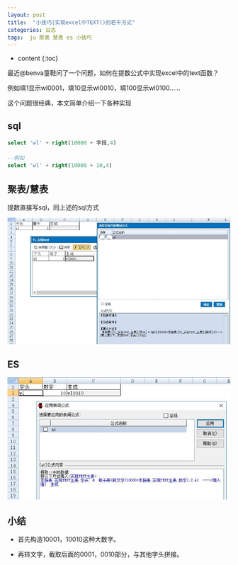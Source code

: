 ```yaml
---
layout: post
title:  "小技巧|实现excel中TEXT()的若干方式"
categories: 日志
tags:  ju 聚表 慧表 es 小技巧
---
```


* content
{:toc}

最近@benva童鞋问了一个问题，如何在提数公式中实现excel中的text函数？

例如填1显示wl0001，填10显示wl0010，填100显示wl0100……

这个问题很经典，本文简单介绍一下各种实现

## sql
```sql
select 'wl' + right(10000 + 字段,4)

--例如
select 'wl' + right(10000 + 10,4)
```

## 聚表/慧表
提数直接写sql，同上述的sql方式

![](/img/log14-1.jpg)

## ES

![](/img/log14-2.jpg)

## 小结
* 首先构造10001，10010这种大数字。

* 再转文字，截取后面的0001，0010部分，与其他字头拼接。